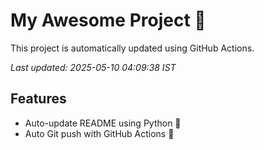 # My Awesome Project 🚀

This project is automatically updated using GitHub Actions.

_Last updated: 2025-05-10 04:09:38 IST_

## Features
- Auto-update README using Python 🐍
- Auto Git push with GitHub Actions 🤖
